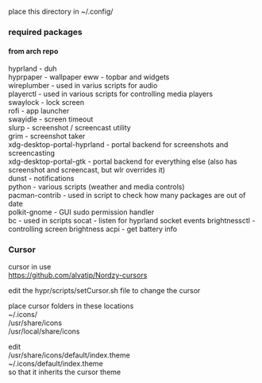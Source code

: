 place this directory in ~/.config/

### required packages

#### from arch repo
hyprland - duh    
hyprpaper - wallpaper
eww - topbar and widgets    
wireplumber - used in varius scripts for audio    
playerctl - used in various scripts for controlling media players    
swaylock - lock screen    
rofi - app launcher    
swayidle - screen timeout    
slurp - screenshot / screencast utility    
grim - screenshot taker    
xdg-desktop-portal-hyprland - portal backend for screenshots and screencasting    
xdg-desktop-portal-gtk - portal backend for everything else (also has screenshot and screencast, but wlr overrides it)    
dunst - notifications    
python - various scripts (weather and media controls)    
pacman-contrib - used in script to check how many packages are out of date    
polkit-gnome - GUI sudo permission handler    
bc - used in scripts
socat - listen for hyprland socket events
brightnessctl - controlling screen brightness
acpi - get battery info


### Cursor
cursor in use    
https://github.com/alvatip/Nordzy-cursors

edit the hypr/scripts/setCursor.sh file to change the cursor

place cursor folders in these locations    
~/.icons/    
/usr/share/icons    
/usr/local/share/icons    

edit    
/usr/share/icons/default/index.theme    
~/.icons/default/index.theme    
so that it inherits the cursor theme    
